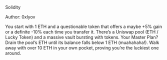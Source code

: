 Solidity

Author: 0xlyov

You start with 1 ETH and a questionable token that offers a maybe +5% gain or a definite -10% each time you transfer it. There’s a Uniswap pool (ETH / Lucky Token) and a massive vault bursting with tokens. Your Master Plan? Drain the pool’s ETH until its balance falls below 1 ETH (muahahaha!). Walk away with over 10 ETH in your own pocket, proving you’re the luckiest one around.
